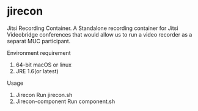 jirecon
=======

Jitsi Recording Container. A Standalone recording container for Jitsi Videobridge conferences that would allow us to run a video recorder as a separat MUC participant.

Environment requirement 
1. 64-bit macOS or linux
2. JRE 1.6(or latest)

Usage
1. Jirecon
   Run jirecon.sh
2. Jirecon-component
   Run component.sh
